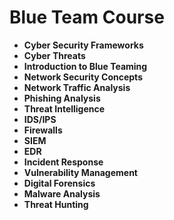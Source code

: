 # Blue Team Course

- **Cyber Security Frameworks**
- **Cyber Threats**
- **Introduction to Blue Teaming**
- **Network Security Concepts**
- **Network Traffic Analysis**
- **Phishing Analysis**
- **Threat Intelligence**
- **IDS/IPS**
- **Firewalls**
- **SIEM**
- **EDR**
- **Incident Response**
- **Vulnerability Management** 
- **Digital Forensics**
- **Malware Analysis**
- **Threat Hunting**
